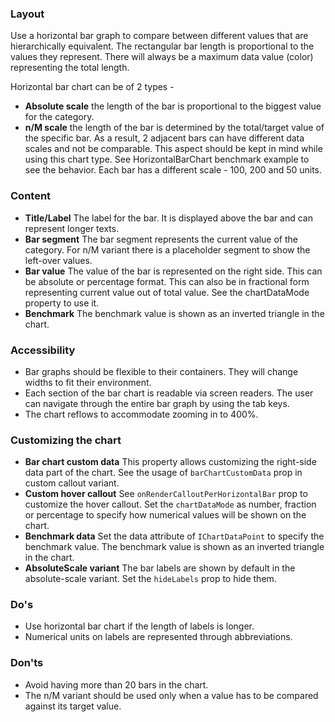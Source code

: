 ### Layout

Use a horizontal bar graph to compare between different values that are hierarchically equivalent. The rectangular bar length is proportional to the values they represent. There will always be a maximum data value (color) representing the total length.

Horizontal bar chart can be of 2 types -

- **Absolute scale** the length of the bar is proportional to the biggest value for the category.
- **n/M scale** the length of the bar is determined by the total/target value of the specific bar. As a result, 2 adjacent bars can have different data scales and not be comparable. This aspect should be kept in mind while using this chart type. See HorizontalBarChart benchmark example to see the behavior. Each bar has a different scale - 100, 200 and 50 units.

### Content

- **Title/Label** The label for the bar. It is displayed above the bar and can represent longer texts.
- **Bar segment** The bar segment represents the current value of the category. For n/M variant there is a placeholder segment to show the left-over values.
- **Bar value** The value of the bar is represented on the right side. This can be absolute or percentage format. This can also be in fractional form representing current value out of total value. See the chartDataMode property to use it.
- **Benchmark** The benchmark value is shown as an inverted triangle in the chart.

### Accessibility

- Bar graphs should be flexible to their containers. They will change widths to fit their environment.
- Each section of the bar chart is readable via screen readers. The user can navigate through the entire bar graph by using the tab keys.
- The chart reflows to accommodate zooming in to 400%.

### Customizing the chart

- **Bar chart custom data** This property allows customizing the right-side data part of the chart. See the usage of `barChartCustomData` prop in custom callout variant.
- **Custom hover callout** See `onRenderCalloutPerHorizontalBar` prop to customize the hover callout.
  Set the `chartDataMode` as number, fraction or percentage to specify how numerical values will be shown on the chart.
- **Benchmark data** Set the data attribute of `IChartDataPoint` to specify the benchmark value. The benchmark value is shown as an inverted triangle in the chart.
- **AbsoluteScale variant** The bar labels are shown by default in the absolute-scale variant. Set the `hideLabels` prop to hide them.

### Do's

- Use horizontal bar chart if the length of labels is longer.
- Numerical units on labels are represented through abbreviations.

### Don'ts

- Avoid having more than 20 bars in the chart.
- The n/M variant should be used only when a value has to be compared against its target value.
